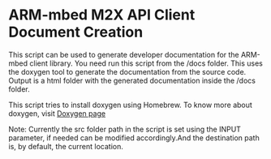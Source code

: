 ARM-mbed M2X API Client Document Creation
=====================

This script can be used to generate developer documentation for the ARM-mbed client library.
You need run this script from the /docs folder.
This uses the doxygen tool to generate the documentation from the source code.
Output is a html folder with the generated documentation inside the /docs folder.

This script tries to install doxygen using Homebrew.
To know more about doxygen, visit [Doxygen page](http://www.stack.nl/~dimitri/doxygen/manual/index.html) 
 
Note: Currently the src folder path in the script is set using the INPUT parameter, if needed can be modified accordingly.And the destination path is, by default, the current location.

